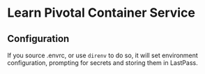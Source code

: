 # Learn Pivotal Container Service

## Configuration

If you source .envrc, or use `direnv` to do so, it will set environment 
configuration, prompting for secrets and storing them in LastPass. 
